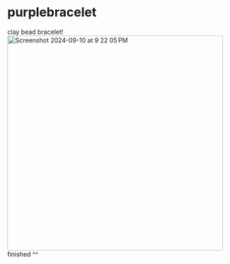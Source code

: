 # purplebracelet

clay bead bracelet!
<img width="487" alt="Screenshot 2024-09-10 at 9 22 05 PM" src="https://github.com/user-attachments/assets/2013db9f-5632-4e97-bed9-74891716d23c">
finished ^^
